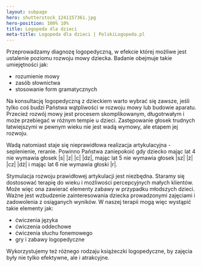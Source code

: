```yaml
---
layout: subpage
hero: shutterstock_1241157361.jpg
hero-position: 100% 10%
title: Logopeda dla dzieci
meta-title: Logopeda dla dzieci | PolskiLogopeda.pl
---
```


Przeprowadzamy diagnozę logopedyczną, w efekcie której możliwe jest ustalenie poziomu rozwoju mowy dziecka. 
Badanie obejmuje takie umiejętności jak:

- rozumienie mowy
- zasób słownictwa
- stosowanie form gramatycznych


Na konsultację logopedyczną z dzieckiem warto wybrać się zawsze, jeśli tylko coś budzi Państwa wątpliwości 
w rozwoju mowy lub budowie aparatu. Przecież rozwój mowy jest  procesem skomplikowanym, 
długotrwałym i może przebiegać w różnym tempie u dzieci. Zastępowanie głosek trudnych 
łatwiejszymi w pewnym wieku nie jest wadą wymowy, ale etapem jej rozwoju. 

Wadą natomiast staje się nieprawidłowa realizacja artykulacyjna - seplenienie, reranie. 
Powinno Państwa zaniepokoić gdy dziecko mając lat 4 nie wymawia głosek |s| |z| |c| |dz|, 
mając lat 5 nie wymawia głosek |sz| |ż| |cz| |dż| i mając lat 6 nie wymawia głoski |r|. 

Stymulacja rozwoju prawidłowej artykulacji jest niezbędna. Staramy się dostosować terapię do 
wieku i możliwości percepcyjnych małych klientów. Może więc ona zawierać elementy zabawy 
w&nbsp;przypadku młodszych dzieci. Ważne jest wzbudzenie zainteresowania dziecka prowadzonymi zajęciami i 
zadowolenia z osiąganych wyników. W naszej terapii mogą więc wystąpić takie elementy jak:
 
- ćwiczenia języka 
- ćwiczenia oddechowe
- ćwiczenia słuchu fonemowego
- gry i zabawy logopedyczne

Wykorzystujemy też różnego rodzaju książeczki logopedyczne, by zajęcia były nie tylko efektywne, ale i atrakcyjne.
